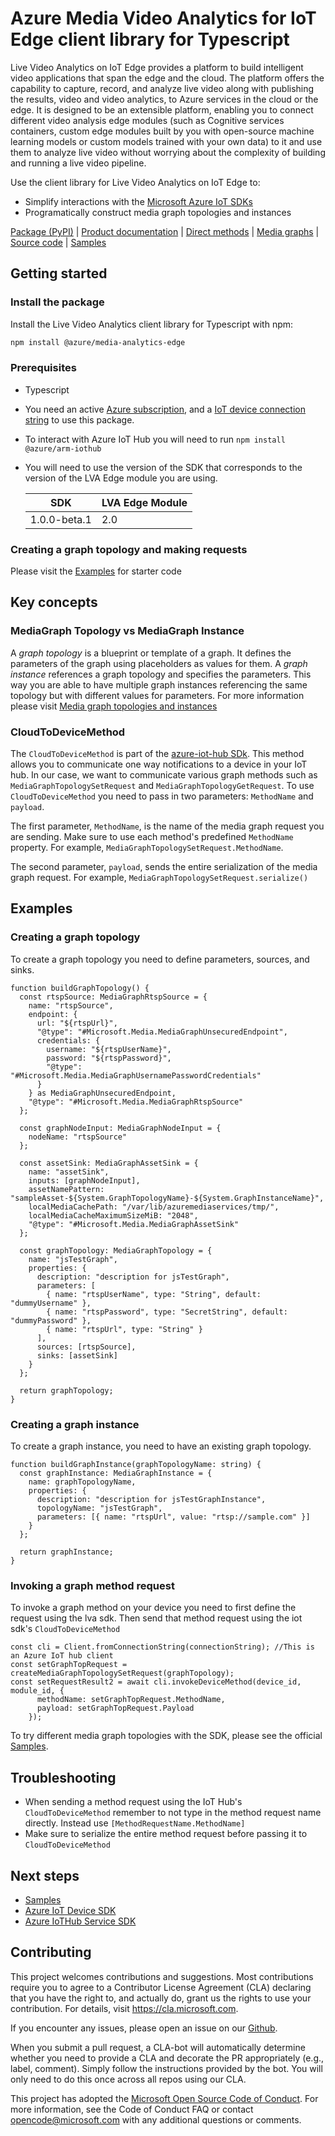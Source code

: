 # Azure Media Video Analytics for IoT Edge client library for Typescript

Live Video Analytics on IoT Edge provides a platform to build intelligent video applications that span the edge and the cloud. The platform offers the capability to capture, record, and analyze live video along with publishing the results, video and video analytics, to Azure services in the cloud or the edge. It is designed to be an extensible platform, enabling you to connect different video analysis edge modules (such as Cognitive services containers, custom edge modules built by you with open-source machine learning models or custom models trained with your own data) to it and use them to analyze live video without worrying about the complexity of building and running a live video pipeline.

Use the client library for Live Video Analytics on IoT Edge to:

- Simplify interactions with the [Microsoft Azure IoT SDKs](https://github.com/azure/azure-iot-sdks)
- Programatically construct media graph topologies and instances

[Package (PyPI)][package] | [Product documentation][doc_product] | [Direct methods][doc_direct_methods] | [Media graphs][doc_media_graph] | [Source code][source] | [Samples][samples]

## Getting started

### Install the package

Install the Live Video Analytics client library for Typescript with npm:

```bash
npm install @azure/media-analytics-edge
```

### Prerequisites

- Typescript
- You need an active [Azure subscription][azure_sub], and a [IoT device connection string][iot_device_connection_string] to use this package.
- To interact with Azure IoT Hub you will need to run `npm install @azure/arm-iothub`
- You will need to use the version of the SDK that corresponds to the version of the LVA Edge module you are using.

  | SDK          | LVA Edge Module |
  | ------------ | --------------- |
  | 1.0.0-beta.1 | 2.0             |

### Creating a graph topology and making requests

Please visit the [Examples](#examples) for starter code

## Key concepts

### MediaGraph Topology vs MediaGraph Instance

A _graph topology_ is a blueprint or template of a graph. It defines the parameters of the graph using placeholders as values for them. A _graph instance_ references a graph topology and specifies the parameters. This way you are able to have multiple graph instances referencing the same topology but with different values for parameters. For more information please visit [Media graph topologies and instances][doc_media_graph]

### CloudToDeviceMethod

The `CloudToDeviceMethod` is part of the [azure-iot-hub SDk][iot-hub-sdk]. This method allows you to communicate one way notifications to a device in your IoT hub. In our case, we want to communicate various graph methods such as `MediaGraphTopologySetRequest` and `MediaGraphTopologyGetRequest`. To use `CloudToDeviceMethod` you need to pass in two parameters: `MethodName` and `payload`.

The first parameter, `MethodName`, is the name of the media graph request you are sending. Make sure to use each method's predefined `MethodName` property. For example, `MediaGraphTopologySetRequest.MethodName`.

The second parameter, `payload`, sends the entire serialization of the media graph request. For example, `MediaGraphTopologySetRequest.serialize()`

## Examples

### Creating a graph topology

To create a graph topology you need to define parameters, sources, and sinks.

```
function buildGraphTopology() {
  const rtspSource: MediaGraphRtspSource = {
    name: "rtspSource",
    endpoint: {
      url: "${rtspUrl}",
      "@type": "#Microsoft.Media.MediaGraphUnsecuredEndpoint",
      credentials: {
        username: "${rtspUserName}",
        password: "${rtspPassword}",
        "@type": "#Microsoft.Media.MediaGraphUsernamePasswordCredentials"
      }
    } as MediaGraphUnsecuredEndpoint,
    "@type": "#Microsoft.Media.MediaGraphRtspSource"
  };

  const graphNodeInput: MediaGraphNodeInput = {
    nodeName: "rtspSource"
  };

  const assetSink: MediaGraphAssetSink = {
    name: "assetSink",
    inputs: [graphNodeInput],
    assetNamePattern: "sampleAsset-${System.GraphTopologyName}-${System.GraphInstanceName}",
    localMediaCachePath: "/var/lib/azuremediaservices/tmp/",
    localMediaCacheMaximumSizeMiB: "2048",
    "@type": "#Microsoft.Media.MediaGraphAssetSink"
  };

  const graphTopology: MediaGraphTopology = {
    name: "jsTestGraph",
    properties: {
      description: "description for jsTestGraph",
      parameters: [
        { name: "rtspUserName", type: "String", default: "dummyUsername" },
        { name: "rtspPassword", type: "SecretString", default: "dummyPassword" },
        { name: "rtspUrl", type: "String" }
      ],
      sources: [rtspSource],
      sinks: [assetSink]
    }
  };

  return graphTopology;
}

```

### Creating a graph instance

To create a graph instance, you need to have an existing graph topology.

```
function buildGraphInstance(graphTopologyName: string) {
  const graphInstance: MediaGraphInstance = {
    name: graphTopologyName,
    properties: {
      description: "description for jsTestGraphInstance",
      topologyName: "jsTestGraph",
      parameters: [{ name: "rtspUrl", value: "rtsp://sample.com" }]
    }
  };

  return graphInstance;
}
```

### Invoking a graph method request

To invoke a graph method on your device you need to first define the request using the lva sdk. Then send that method request using the iot sdk's `CloudToDeviceMethod`

```
const cli = Client.fromConnectionString(connectionString); //This is an Azure IoT hub client
const setGraphTopRequest =  createMediaGraphTopologySetRequest(graphTopology);
const setRequestResult2 = await cli.invokeDeviceMethod(device_id, module_id, {
      methodName: setGraphTopRequest.MethodName,
      payload: setGraphTopRequest.Payload
    });

```

To try different media graph topologies with the SDK, please see the official [Samples][samples].

## Troubleshooting

- When sending a method request using the IoT Hub's `CloudToDeviceMethod` remember to not type in the method request name directly. Instead use `[MethodRequestName.MethodName]`
- Make sure to serialize the entire method request before passing it to `CloudToDeviceMethod`

## Next steps

- [Samples][samples]
- [Azure IoT Device SDK][iot-device-sdk]
- [Azure IoTHub Service SDK][iot-hub-sdk]

## Contributing

This project welcomes contributions and suggestions. Most contributions require
you to agree to a Contributor License Agreement (CLA) declaring that you have
the right to, and actually do, grant us the rights to use your contribution.
For details, visit https://cla.microsoft.com.

If you encounter any issues, please open an issue on our [Github][github-page-issues].

When you submit a pull request, a CLA-bot will automatically determine whether
you need to provide a CLA and decorate the PR appropriately (e.g., label,
comment). Simply follow the instructions provided by the bot. You will only
need to do this once across all repos using our CLA.

This project has adopted the
[Microsoft Open Source Code of Conduct][code_of_conduct]. For more information,
see the Code of Conduct FAQ or contact opencode@microsoft.com with any
additional questions or comments.

<!-- LINKS -->

[azure_cli]: https://docs.microsoft.com/cli/azure
[azure_sub]: https://azure.microsoft.com/free/
[cla]: https://cla.microsoft.com
[code_of_conduct]: https://opensource.microsoft.com/codeofconduct/
[coc_faq]: https://opensource.microsoft.com/codeofconduct/faq/
[coc_contact]: mailto:opencode@microsoft.com
[package]: TODO://link-to-published-package
[source]: https://github.com/Azure/azure-sdk-for-js/tree/master/sdk/mediaservices/
[samples]: TODO://link-to-published-samples
[doc_direct_methods]: https://docs.microsoft.com/azure/media-services/live-video-analytics-edge/direct-methods
[doc_media_graph]: https://docs.microsoft.com/azure/media-services/live-video-analytics-edge/media-graph-concept#media-graph-topologies-and-instances
[doc_product]: https://docs.microsoft.com/azure/media-services/live-video-analytics-edge/
[iot-device-sdk]: https://www.npmjs.com/package/azure-iot-device
[iot-hub-sdk]: https://www.npmjs.com/package/azure-iothub
[iot_device_connection_string]: https://docs.microsoft.com/azure/media-services/live-video-analytics-edge/get-started-detect-motion-emit-events-quickstart
[github-page-issues]: https://github.com/Azure/azure-sdk-for-js/issues
